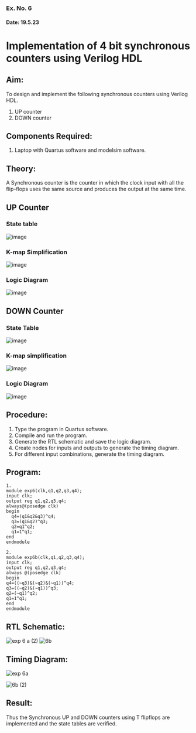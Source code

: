 ### Ex. No. 6
#### Date: 19.5.23
# Implementation of 4 bit synchronous counters using Verilog HDL
## Aim:
To design and implement the following synchronous counters using Verilog HDL.
1.	UP counter
2.	DOWN counter
## Components Required:
1.	Laptop with Quartus software and modelsim software.
## Theory:
A Synchronous counter is the counter in which the clock input with all the flip-flops uses the same source and produces the output at the same time.
## UP Counter
### State table
![image](https://github.com/rvinifa/Counter/assets/133735746/ede78598-89fd-4aeb-9d82-329e45d05f2a)

### K-map Simplification

   ![image](https://github.com/rvinifa/Counter/assets/133735746/21554263-611b-44a2-8f78-7b2220ef5a05)
   
### Logic Diagram
![image](https://github.com/rvinifa/Counter/assets/133735746/2ab715d3-f6d5-4cf6-8fda-8fa666518c0b)



## DOWN Counter
### State Table
 ![image](https://github.com/rvinifa/Counter/assets/133735746/5be9585c-11aa-47c3-beaf-0dca916750f2)

### K-map simplification
 ![image](https://github.com/rvinifa/Counter/assets/133735746/dde7bc60-3a4f-4fb7-811d-f420cb74bdef)

### Logic Diagram
 ![image](https://github.com/rvinifa/Counter/assets/133735746/64e2d7b7-1646-4ca7-bc6c-c7c10881223c)

## Procedure:
1.	Type the program in Quartus software.
2.	Compile and run the program.
3.	Generate the RTL schematic and save the logic diagram.
4.	Create nodes for inputs and outputs to generate the timing diagram.
5.	For different input combinations, generate the timing diagram.


## Program:
~~~
1.
module exp6(clk,q1,q2,q3,q4);
input clk;
output reg q1,q2,q3,q4;
always@(posedge clk)
begin
  q4=(q1&q2&q3)^q4;
  q3=(q1&q2)^q3;
  q2=q1^q2;
  q1=1^q1;
end
endmodule
~~~
~~~
2.
module exp6b(clk,q1,q2,q3,q4);
input clk;
output reg q1,q2,q3,q4;
always @(posedge clk)
begin
q4=((~q3)&(~q2)&(~q1))^q4;
q3=((~q2)&(~q1))^q3;
q2=(~q1)^q2;
q1=1^q1;
end
endmodule
~~~


## RTL Schematic:
![exp 6 a (2)](https://github.com/PresillaMary/Counter/assets/129305503/a48ecc33-f7fd-4eac-b110-df6222b36c4e)
![6b](https://github.com/PresillaMary/Counter/assets/129305503/8b3d1d25-2e1a-429e-a5d7-f07ee9d55f25)




## Timing Diagram:
![exp 6a](https://github.com/PresillaMary/Counter/assets/129305503/fecc738c-5092-4b2c-9fb3-e9ed9801afd9)

![6b (2)](https://github.com/PresillaMary/Counter/assets/129305503/2e794d4e-765c-456e-9c95-54bfa624f04f)


## Result:
Thus the Synchronous UP and DOWN counters using T flipflops are implemented and the state tables are verified.

